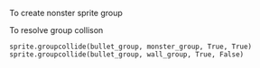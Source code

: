 To create nonster sprite group

To resolve group collison

    sprite.groupcollide(bullet_group, monster_group, True, True)
    sprite.groupcollide(bullet_group, wall_group, True, False)
